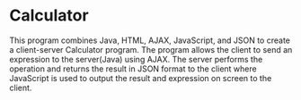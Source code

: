 # Calculator
This program combines Java, HTML, AJAX, JavaScript, and JSON to create a client-server Calculator program. The program allows the client to send
an expression to the server(Java) using AJAX. The server performs the operation and returns the result in JSON format to the client where JavaScript is used
to output the result and expression on screen to the client.
